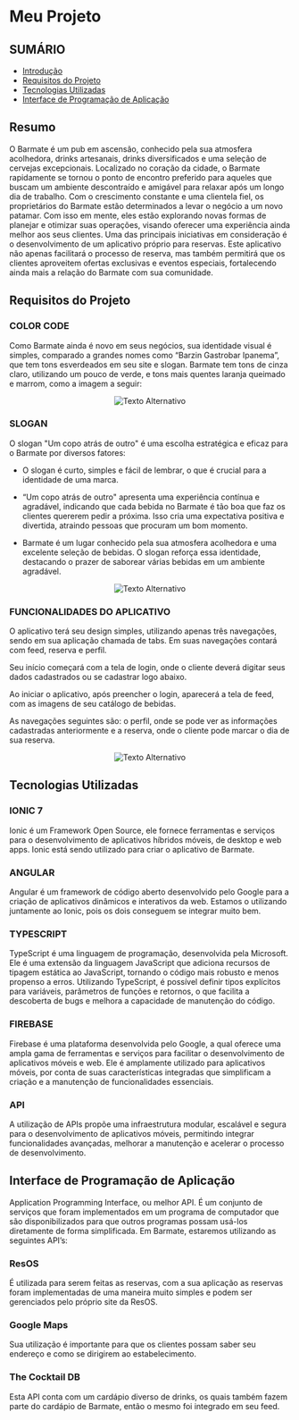 # Meu Projeto

## SUMÁRIO

- [Introdução](#resumo)
- [Requisitos do Projeto](#requisitos-do-projeto)
- [Tecnologias Utilizadas](#tecnologias-utilizadas)
- [Interface de Programação de Aplicação](#interface-de-programação-de-aplicação)

## Resumo

O Barmate é um pub em ascensão, conhecido pela sua atmosfera acolhedora, drinks artesanais, drinks diversificados e uma seleção de cervejas excepcionais. Localizado no coração da cidade, o Barmate rapidamente se tornou o ponto de encontro preferido para aqueles que buscam um ambiente descontraído e amigável para relaxar após um longo dia de trabalho. 
Com o crescimento constante e uma clientela fiel, os proprietários do Barmate estão determinados a levar o negócio a um novo patamar. Com isso em mente, eles estão explorando novas formas de planejar e otimizar suas operações, visando oferecer uma experiência ainda melhor aos seus clientes. 
Uma das principais iniciativas em consideração é o desenvolvimento de um aplicativo próprio para reservas. Este aplicativo não apenas facilitará o processo de reserva, mas também permitirá que os clientes aproveitem ofertas exclusivas e eventos especiais, fortalecendo ainda mais a relação do Barmate com sua comunidade.


## Requisitos do Projeto

### COLOR CODE
Como Barmate ainda é novo em seus negócios, sua identidade visual é simples, comparado a grandes nomes como “Barzin Gastrobar Ipanema”, que tem tons esverdeados em seu site e slogan. Barmate tem tons de cinza claro, utilizando um pouco de verde, e tons mais quentes laranja queimado e marrom, como a imagem a seguir:

<p align="center">
  <img src="https://media.discordapp.net/attachments/1218606975382851599/1226605634665975899/image.png?ex=66771d84&is=6675cc04&hm=599b96c174936ad8ea0e5a3f0e84d8f2f9cd9518f21a157d03ec708c00357f30&=&format=webp&quality=lossless" alt="Texto Alternativo">
</p>

### SLOGAN
O slogan "Um copo atrás de outro" é uma escolha estratégica e eficaz para o Barmate por diversos fatores:

* O slogan é curto, simples e fácil de lembrar, o que é crucial para a identidade de uma marca.

* “Um copo atrás de outro" apresenta uma experiência contínua e agradável, indicando que cada bebida no Barmate é tão boa que faz os clientes quererem pedir a próxima. Isso cria uma expectativa positiva e divertida, atraindo pessoas que procuram um bom momento.

* Barmate é um lugar conhecido pela sua atmosfera acolhedora e uma excelente seleção de bebidas. O slogan reforça essa identidade, destacando o prazer de saborear várias bebidas em um ambiente agradável.

<p align="center">
  <img src="./assets/logo.png" alt="Texto Alternativo">
</p>

### FUNCIONALIDADES DO APLICATIVO

O aplicativo terá seu design simples, utilizando apenas três navegações, sendo em sua aplicação chamada de tabs. Em suas navegações contará com feed, reserva e perfil.

Seu início começará com a tela de login, onde o cliente deverá digitar seus dados cadastrados ou se cadastrar logo abaixo. 

Ao iniciar o aplicativo, após preencher o login, aparecerá a tela de feed, com as imagens de seu catálogo de bebidas.

As navegações seguintes são: o perfil, onde se pode ver as informações cadastradas anteriormente e a reserva, onde o cliente pode marcar o dia de sua reserva.

<p align="center">
  <img src="https://cdn.discordapp.com/attachments/1090377233367056506/1253811305220145293/image.png?ex=66773645&is=6675e4c5&hm=b30ec44c6bf6b692140d0ce48ef6183da163b455dc0ba42222328495a4c6cd28&" alt="Texto Alternativo">
</p>

## Tecnologias Utilizadas

### IONIC 7
Ionic é um Framework Open Source, ele fornece ferramentas e serviços para o desenvolvimento de aplicativos híbridos móveis, de desktop e web apps. Ionic está sendo utilizado para criar o aplicativo de Barmate.

### ANGULAR
Angular é um framework de código aberto desenvolvido pelo Google para a criação de aplicativos dinâmicos e interativos da web. Estamos o utilizando juntamente ao Ionic, pois os dois conseguem se integrar muito bem.

### TYPESCRIPT
TypeScript é uma linguagem de programação, desenvolvida pela Microsoft. Ele é uma extensão da linguagem JavaScript que adiciona recursos de tipagem estática ao JavaScript, tornando o código mais robusto e menos propenso a erros. Utilizando TypeScript, é possível definir tipos explícitos para variáveis, parâmetros de funções e retornos, o que facilita a descoberta de bugs e melhora a capacidade de manutenção do código.

### FIREBASE
Firebase é uma plataforma desenvolvida pelo Google, a qual oferece uma ampla gama de ferramentas e serviços para facilitar o desenvolvimento de aplicativos móveis e web. Ele é amplamente utilizado para aplicativos móveis, por conta de suas características integradas que simplificam a criação e a manutenção de funcionalidades essenciais.

### API
A utilização de APIs propõe uma infraestrutura modular, escalável e segura para o desenvolvimento de aplicativos móveis, permitindo integrar funcionalidades avançadas, melhorar a manutenção e acelerar o processo de desenvolvimento.

## Interface de Programação de Aplicação

Application Programming Interface, ou melhor API. É um conjunto de serviços que foram implementados em um programa de computador que são disponibilizados para que outros programas possam usá-los diretamente de forma simplificada. Em Barmate, estaremos utilizando as seguintes API’s:

### ResOS
É utilizada para serem feitas as reservas, com a sua aplicação as reservas foram implementadas de uma maneira muito simples e podem ser gerenciados pelo próprio site da ResOS.


### Google Maps
Sua utilização é importante para que os clientes possam saber seu endereço e como se dirigirem ao estabelecimento.


### The Cocktail DB
Esta API conta com um cardápio diverso de drinks, os quais também fazem parte do cardápio de Barmate, então o mesmo foi integrado em seu feed.


